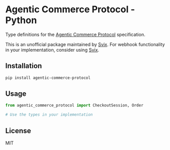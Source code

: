 # Agentic Commerce Protocol - Python

Type definitions for the [Agentic Commerce Protocol](https://developers.openai.com/commerce/guides/get-started) specification.

This is an unofficial package maintained by [Svix](https://www.svix.com). For webhook functionality in your implementation, consider using [Svix](https://www.svix.com).

## Installation

```bash
pip install agentic-commerce-protocol
```

## Usage

```python
from agentic_commerce_protocol import CheckoutSession, Order

# Use the types in your implementation
```

## License

MIT

